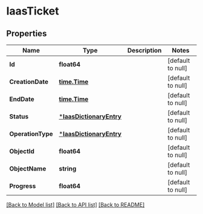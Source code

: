 # IaasTicket

## Properties
Name | Type | Description | Notes
------------ | ------------- | ------------- | -------------
**Id** | **float64** |  | [default to null]
**CreationDate** | [**time.Time**](time.Time.md) |  | [default to null]
**EndDate** | [**time.Time**](time.Time.md) |  | [default to null]
**Status** | [***IaasDictionaryEntry**](IaasDictionaryEntry.md) |  | [default to null]
**OperationType** | [***IaasDictionaryEntry**](IaasDictionaryEntry.md) |  | [default to null]
**ObjectId** | **float64** |  | [default to null]
**ObjectName** | **string** |  | [default to null]
**Progress** | **float64** |  | [default to null]

[[Back to Model list]](../README.md#documentation-for-models) [[Back to API list]](../README.md#documentation-for-api-endpoints) [[Back to README]](../README.md)

